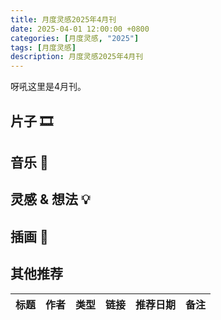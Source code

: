 ```yaml
---
title: 月度灵感2025年4月刊
date: 2025-04-01 12:00:00 +0800
categories: [月度灵感, "2025"]
tags: [月度灵感]
description: 月度灵感2025年4月刊
---
```


呀吼这里是4月刊。

## 片子 🎞️

## 音乐 🎼

## 灵感 & 想法 💡

## 插画 🎨

## 其他推荐

| 标题 | 作者 | 类型 | 链接 | 推荐日期 | 备注 |
| ---- | ---- | ---- | ---- | -------- | ---- |